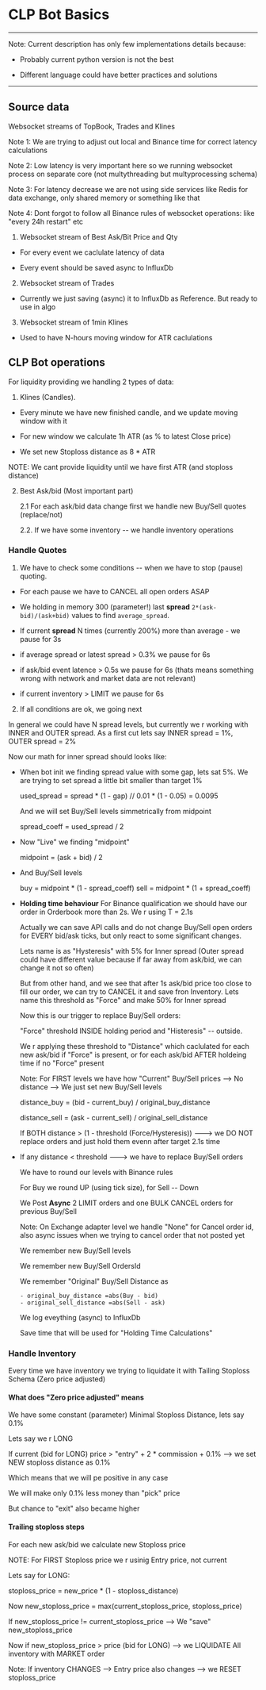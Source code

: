 # CLP Bot Basics

***

Note: Current description has only few implementations details because:

 - Probably current python version is not the best
 
 - Different language could have better practices and solutions
 
***

## Source data

Websocket streams of TopBook, Trades and Klines

Note 1: We are trying to adjust out local and Binance time for correct latency 
calculations 

Note 2: Low latency is very important here so we running websocket process on 
separate core (not multythreading but multyprocessing schema)

Note 3: For latency decrease we are not using side services like Redis for data 
exchange, only shared memory or something like that

Note 4: Dont forgot to follow all Binance rules of websocket operations: like 
"every 24h restart" etc

1. Websocket stream of Best Ask/Bit Price and Qty

- For every event we caclulate latency of data

- Every event should be saved async to InfluxDb

2. Websocket stream of Trades

- Currently we just saving (async) it to InfluxDb as Reference. But ready to use in algo

3. Websocket stream of 1min Klines

- Used to have N-hours moving window for ATR caclulations
    

## CLP Bot operations

For liquidity providing we handling 2 types of data: 

 1. Klines (Candles). 
 
 - Every minute we have new finished candle, and we update moving window with it
 
 - For new window we calculate 1h ATR (as % to latest Close price)
 
 - We set new Stoploss distance as 8 * ATR
 
 NOTE: We cant provide liquidity until we have first ATR (and stoploss distance) 
 
 
 2. Best Ask/bid (Most important part)
 
    2.1 For each ask/bid data change first we handle new Buy/Sell quotes (replace/not) 
    
    2.2. If we have some  inventory -- we handle inventory operations
    
### Handle Quotes

1. We have to check some conditions -- when we have to stop (pause) quoting. 

 - For each pause we have to CANCEL all open orders ASAP
 
 - We holding in memory 300 (parameter!) last **spread** `2*(ask-bid)/(ask+bid)` values
 to find `average_spread`. 
 
 - If current **spread** N times (currently 200%) more than average - we pause for 3s
 
 - if average spread or latest spread > 0.3% we pause for 6s
 
 - if ask/bid event latence > 0.5s we pause for 6s (thats means something wrong with
  network and market data are not relevant)
  
 - if current inventory > LIMIT we pause for 6s
 
 2. If all conditions are ok, we going next
 
 In general we could have N spread levels, but currently we r working with INNER and
 OUTER spread. As a first cut lets say INNER spread = 1%, OUTER spread = 2%
 
 Now our math for inner spread should looks like:
 
 - When bot init we finding spread value with some gap, lets sat 5%. We are trying to set 
 spread a little bit smaller than target 1%
 
     used_spread = spread * (1 - gap) // 0.01 * (1 - 0.05) = 0.0095
     
     And we will set Buy/Sell levels simmetrically from midpoint
     
     spread_coeff = used_spread / 2
 
 - Now "Live" we finding "midpoint"
 
     midpoint = (ask + bid) / 2
 
 - And Buy/Sell levels
 
     buy = midpoint * (1 - spread_coeff)
     sell = midpoint * (1 + spread_coeff)
 
 - **Holding time behaviour** For Binance qualification we should have our order in Orderbook 
 more than 2s. We r using T = 2.1s
 
     Actually we can save API calls and do not change Buy/Sell open orders for EVERY 
     bid/ask ticks, but only react to some significant changes. 
     
     Lets name is as "Hysteresis" with 5% for Inner spread (Outer spread could have different value
     because if far away from ask/bid, we can change it not so often)
     
     But from other hand, and we see that after 1s ask/bid price too close to fill our order,
     we can try to CANCEL it and save fron Inventory. Lets name this threshold as "Force"
     and make 50% for Inner spread
     
     Now this is our trigger to replace Buy/Sell orders:
     
     "Force" threshold INSIDE holding period and "Histeresis" -- outside.
     
     We r applying these threshold to "Distance" which caclulated for each new ask/bid if
     "Force" is present, or for each ask/bid AFTER holdeing time if no "Force" present 
     
     Note: For FIRST levels we have how "Current" Buy/Sell prices --> No distance --> We 
     just set new Buy/Sell levels
     
     distance_buy = (bid - current_buy) / original_buy_distance  
     
     distance_sell = (ask - current_sell) / original_sell_distance
     
     If BOTH distance > (1 - threshold (Force/Hysteresis)) ---> we DO NOT replace orders 
     and just hold them evenn after target 2.1s time
 
- If any distance < threshold ---> we have to replace Buy/Sell orders

    We have to round our levels with Binance rules
    
    For Buy we round UP (using tick size), for Sell -- Down
    
    We Post **Async** 2 LIMIT orders and one BULK CANCEL orders for previous Buy/Sell
    
    Note: On Exchange adapter level we handle "None" for Cancel order id, also async
    issues when we trying to cancel order that not posted yet
    
    We remember new Buy/Sell levels 
    
    We remember new Buy/Sell OrdersId
    
    We remember "Original" Buy/Sell Distance as 
   
      - original_buy_distance =abs(Buy - bid)
      - original_sell_distance =abs(Sell - ask)
      
    We log eveything (async) to InfluxDb
    
    Save time that will be used for "Holding Time Calculations"
    
    
### Handle Inventory

Every time we have inventory we trying to liquidate it with Tailing Stoploss Schema
 (Zero price adjusted)
 
#### What does "Zero price adjusted" means

We have some constant (parameter) Minimal Stoploss Distance, lets say 0.1%

Lets say we r LONG

If current (bid for LONG) price > "entry" + 2 * commission + 0.1% --> we set NEW 
stoploss distance as 0.1%

Which means that we will pe positive in any case

We will make only 0.1% less money than "pick" price

But chance to "exit" also became higher

#### Trailing stoploss steps

For each new ask/bid we calculate new Stoploss price

NOTE: For FIRST Stoploss price we r usinig Entry price, not current

Lets say for LONG:

stoploss_price =  new_price * (1 - stoploss_distance)

Now new_stoploss_price = max(current_stoploss_price, stoploss_price)

If new_stoploss_price != current_stoploss_price --> We "save" new_stoploss_price

Now if new_stoploss_price > price (bid for LONG) --> we LIQUIDATE All inventory 
with MARKET order

Note: If inventory CHANGES --> Entry price also changes --> we RESET stoploss_price 